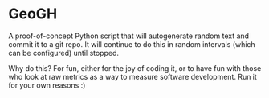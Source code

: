 # GeoGH

A proof-of-concept Python script that will autogenerate random text and commit it to a git repo. It will continue to do this in random intervals (which can be configured) until stopped.

Why do this? For fun, either for the joy of coding it, or to have fun with those who look at raw metrics as a way to measure software development. Run it for your own reasons :)

